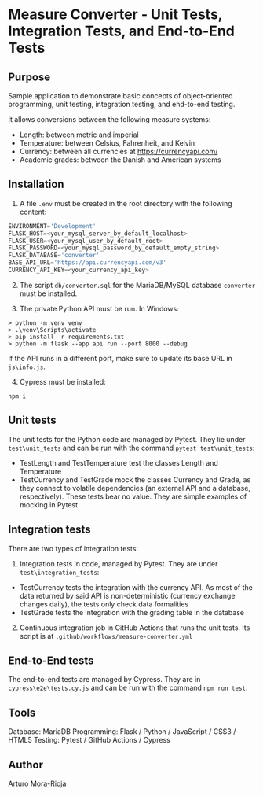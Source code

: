 # Measure Converter - Unit Tests, Integration Tests, and End-to-End Tests

## Purpose
Sample application to demonstrate basic concepts of object-oriented programming, unit testing, integration testing, and end-to-end testing.

It allows conversions between the following measure systems:
- Length: between metric and imperial
- Temperature: between Celsius, Fahrenheit, and Kelvin
- Currency: between all currencies at https://currencyapi.com/
- Academic grades: between the Danish and American systems

## Installation

1. A file `.env` must be created in the root directory with the following content:

```python
ENVIRONMENT='Development'
FLASK_HOST=<your_mysql_server_by_default_localhost>
FLASK_USER=<your_mysql_user_by_default_root>
FLASK_PASSWORD=<your_mysql_password_by_default_empty_string>
FLASK_DATABASE='converter'
BASE_API_URL='https://api.currencyapi.com/v3'
CURRENCY_API_KEY=<your_currency_api_key>
```

2. The script `db/converter.sql` for the MariaDB/MySQL database `converter` must be installed.

3. The private Python API must be run. In Windows:
```
> python -m venv venv
> .\venv\Scripts\activate
> pip install -r requirements.txt
> python -m flask --app api run --port 8000 --debug
```
If the API runs in a different port, make sure to update its base URL in `js\info.js`.

4. Cypress must be installed:
```
npm i
```

## Unit tests

The unit tests for the Python code are managed by Pytest. They lie under `test\unit_tests` and can be run with the command `pytest test\unit_tests`:
- TestLength and TestTemperature test the classes Length and Temperature
- TestCurrency and TestGrade mock the classes Currency and Grade, as they connect to volatile dependencies (an external API and a database, respectively). These tests bear no value. They are simple examples of mocking in Pytest

## Integration tests

There are two types of integration tests:
1. Integration tests in code, managed by Pytest. They are under `test\integration_tests`:
- TestCurrency tests the integration with the currency API. As most of the data returned by said API is non-deterministic (currency exchange changes daily), the tests only check data formalities
- TestGrade tests the integration with the grading table in the database
2. Continuous integration job in GitHub Actions that runs the unit tests. Its script is at `.github/workflows/measure-converter.yml`

## End-to-End tests

The end-to-end tests are managed by Cypress. They are in `cypress\e2e\tests.cy.js` and can be run with the command `npm run test`.

## Tools
Database: MariaDB
Programming: Flask / Python / JavaScript / CSS3 / HTML5
Testing: Pytest / GitHub Actions / Cypress

## Author
Arturo Mora-Rioja
